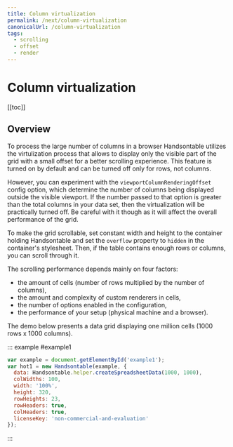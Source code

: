 ```yaml
---
title: Column virtualization
permalink: /next/column-virtualization
canonicalUrl: /column-virtualization
tags:
  - scrolling
  - offset
  - render
---
```


# Column virtualization

[[toc]]

## Overview

To process the large number of columns in a browser Handsontable utilizes the virtulization process that allows to display only the visible part of the grid with a small offset for a better scrolling experience. This feature is turned on by default and can be turned off only for rows, not columns.

 However, you can experiment with the `viewportColumnRenderingOffset` config option, which determine the number of columns being displayed outside the visible viewport. If the number passed to that option is greater than the total columns in your data set, then the virtualization will be practically turned off. Be careful with it though as it will affect the overall performance of the grid.

To make the grid scrollable, set constant width and height to the container holding Handsontable and set the `overflow` property to `hidden` in the container's stylesheet. Then, if the table contains enough rows or columns, you can scroll through it.

The scrolling performance depends mainly on four factors:

* the amount of cells (number of rows multiplied by the number of columns),
* the amount and complexity of custom renderers in cells,
* the number of options enabled in the configuration,
* the performance of your setup (physical machine and a browser).

The demo below presents a data grid displaying one million cells (1000 rows x 1000 columns).

::: example #example1
```js
var example = document.getElementById('example1');
var hot1 = new Handsontable(example, {
  data: Handsontable.helper.createSpreadsheetData(1000, 1000),
  colWidths: 100,
  width: '100%',
  height: 320,
  rowHeights: 23,
  rowHeaders: true,
  colHeaders: true,
  licenseKey: 'non-commercial-and-evaluation'
});
```
:::

